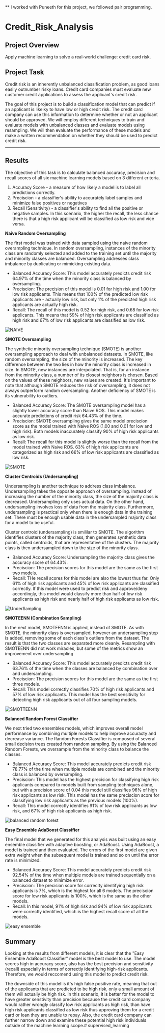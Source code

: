 ** I worked with Puneeth for this project, we followed pair programming.

# Credit_Risk_Analysis

## Project Overview

Apply machine learning to solve a real-world challenge: credit card risk.

## Project Task
Credit risk is an inherently unbalanced classification problem, as good loans easily outnumber risky loans. Credit card companies must evaluate new customer credit applications to assess the applicant's credit risk.

The goal of this project is to build a classification model that can predict if an applicant is likelky to have low or high credit risk. The credit card company can use this information to determine whether or not an applicant should be approved. We will employ different techniques to train and evaluate models with unbalanced classes and evaluate models using resampling. We will then evaluate the performance of these models and make a written recommendation on whether they should be used to predict credit risk.
***
## Results

The objective of this task is to calculate balanced accuracy, precision and recall scores of all six machine learning models based on 3 different criteria.

1. Accuracy Score - a measure of how likely a model is to label all predictions correctly.
2. Preciscion - a classifier's ability to accurately label samples and minimize false positives or negatives
3. Recall (Sensitivity) - a classifier's ability to find all the positive or negative samples. In this scenario, the higher the recall, the less chance there is that a high risk applicant will be classified as low risk and vice versa.

**Naive Random Oversampling**

The first model was trained with data sampled using the naive random overampling technique. In random oversampling, instances of the minority class are randomly selected and added to the training set until the majority and minority classes are balanced. Oversampling addresses class imbalance by duplicating or mimicking existing data.

- Balanced Accuracy Score: This model accurately predicts credit risk 64.97% of the time when the minority class is balanced by oversampling.
- Preciscion: The precision of this model is 0.01 for high risk and 1.00 for low risk applicants. This means that 100% of the predicted low risk applicants are - actually low risk, but only 1% of the predicted high risk applicants are actually high risk.
- Recall: The recall of this model is 0.52 for high risk, and 0.68 for low risk applicants. This means that 59% of high risk applicants are classified as high risk and 67% of low risk applicants are classified as low risk.


![NAIVE](https://github.com/pnimma01/Credit_Risk_Analysis/blob/d613ab3c6f74ace1ef49fc83d05be3bc5d737190/Resources/Naive_Random_Sampling.png)

**SMOTE Oversampling**

The synthetic minority oversampling technique (SMOTE) is another oversampling approach to deal with unbalanced datasets. In SMOTE, like random oversampling, the size of the minority is increased. The key difference between the two lies in how the minority class is increased in size. In SMOTE, new instances are interpolated. That is, for an instance from the minority class, a number of its closest neighbors is chosen. Based on the values of these neighbors, new values are created. It's important to note that although SMOTE reduces the risk of oversampling, it does not always outperform random oversampling. Another deficiency of SMOTE is its vulnerability to outliers.

-   Balanced Accuracy Score: The SMOTE oversampling model has a slightly lower accuracy score than Naive ROS. This model makes accurate predictions of credit risk 64.43% of the time.
-   Preciscion: SMOTE oversampling gives the same model preciscion score as the model trained with Naive ROS (1.00 and 0.01 for low and high risk). Both models inaccurately classify 90% of high risk applicants as low risk.
-   Recall: The recall for this model is slightly worse than the recall from the model trained with Naive ROS. 63% of high risk applicants are categorized as high risk and 66% of low risk applicants are classified as low risk.


![SMOTE](https://github.com/pnimma01/Credit_Risk_Analysis/blob/d613ab3c6f74ace1ef49fc83d05be3bc5d737190/Resources/SMOTE_OverSampling.png)

**Cluster Centroids (Undersampling)**

Undersampling is another technique to address class imbalance. Undersampling takes the opposite approach of oversampling. Instead of increasing the number of the minority class, the size of the majority class is decreased. Undersampling only uses actual data. On the other hand, undersampling involves loss of data from the majority class. Furthermore, undersampling is practical only when there is enough data in the training set. There must be enough usable data in the undersampled majority class for a model to be useful.

Cluster centroid (undersampling) is smililar to SMOTE. The algorithm identifies clusters of the majority class, then generates synthetic data points, called centroids, that are representative of the clusters. The majority class is then undersampled down to the size of the minority class.

-   Balanced Accuracy Score: Undersampling the majority class gives the accuracy score of 64.43%.
-   Preciscion: The precision scores for this model are the same as the first two models.
-   Recall: THe recall scores for this model are also the lowest thus far. Only 61% of high risk applicants and 45% of low risk applicants are classified correctly. If this model were used to predict risk and approve/deny accordingly, this model would classify more than half of low risk applicants as high risk and nearly half of high risk applicants as low risk.


![UnderSampling](https://github.com/pnimma01/Credit_Risk_Analysis/blob/d613ab3c6f74ace1ef49fc83d05be3bc5d737190/Resources/Under_Sampling.png)

**SMOTEENN (Combination Sampling)**

In the next model, SMOTEENN is applied, instead of SMOTE. As with SMOTE, the minority class is oversampled, however an undersampling step is added, removing some of each class's outliers from the dataset. The result is that the two classes are separated more cleanly. Resampling with SMOTEENN did not work miracles, but some of the metrics show an improvement over undersampling.

-   Balanced Accuracy Score: This model accurately predicts credit risk 63.76% of the time when the classes are balanced by combination over and undersampling.
-   Preciscion: The precision scores for this model are the same as the first three models.
-   Recall: This model correctly classifies 70% of high risk applicants and 57% of low risk applicants. This model has the best sensitivity for detecting high risk applicants out of all four sampling models.


![SMOTTEENN](https://github.com/pnimma01/Credit_Risk_Analysis/blob/d613ab3c6f74ace1ef49fc83d05be3bc5d737190/Resources/SMOTTEENN.png)

**Balanced Random Forest Classifier**

We next tried two ensembles models, which improves overall model performance by combining multiple models to help improve accuracty and decrease variance. The Random Forests Classifier is composed of several small decision trees created from random sampling. By using the Balanced Random Forests, we oversample from the minority class to balance the classes.

-   Balanced Accuracy Score: This model accurately predicts credit risk 78.77% of the time when multiple models are combined and the minority class is balanced by oversampling.
-   Preciscion: This model has the highest precision for classifying high risk applicants compared to models built from sampling techniques alone, but with a precision score of 0.04 this model still classifies 96% of high risk applicants as low risk. This model has the same preciscion score for classifying low risk applicants as the previous models (100%).
-   Recall: This model correctly identifies 91% of low risk applicants as low risk, and 67% of high risk applicants as high risk. 

![balanced random forest](https://github.com/pnimma01/Credit_Risk_Analysis/blob/d613ab3c6f74ace1ef49fc83d05be3bc5d737190/Resources/Balanced_Random_Forest.png)

**Easy Ensemble AdaBoost Classifier**

The final model that we generated for this analysis was built using an easy ensemble classifier with adaptive boosting, or AdaBoost. Using AdaBoost, a model is trained and then evaluated. The errors of the first model are given extra weight when the subsequent model is trained and so on until the error rate is minimized.

-   Balanced Accuracy Score: This model accurately predicts credit risk 92.54% of the time when multiple models are trained sequentially on a balanced dataset to minimize error.
-   Preciscion: The precision score for correclty identifying high risk applicants is 7%, which is the highest for all 6 models. The preciscion score for low risk applicants is 100%, which is the same as the other models.
-   Recall: In this model, 91% of high risk and 94% of low risk applicants were correctly identified, which is the highest recall score of all the models.

![easy ensemble](https://github.com/pnimma01/Credit_Risk_Analysis/blob/d613ab3c6f74ace1ef49fc83d05be3bc5d737190/Resources/Easy_Ensemble_adaBooster.png)

## Summary

Looking at the results from different models, it is clear that the "Easy Ensemble AdaBoost Classifier" model is the best model to use. The model scores high in accuracy score, also has the best precision and sensitivity (recall) especially in terms of correctly identifying high-risk applicants. Therefore, we would reccomend using this model to predict credit risk.

The downside of this model is it's high false positive rate, meaning that out of the applicants that are predicted to be high risk, only a small amount of them will actually be high risk. In this scenario, it is better for the model to have greater senstivity than precision because the credit card company would rather wrongly classify low risk applicants as high risk, than have high risk applicants classified as low risk thus approving them for a credit card or loan they are unable to repay. Also, the credit card company can further narrow down and examine these potential high risk individuals outside of the machine learning scope.# supervised_learning